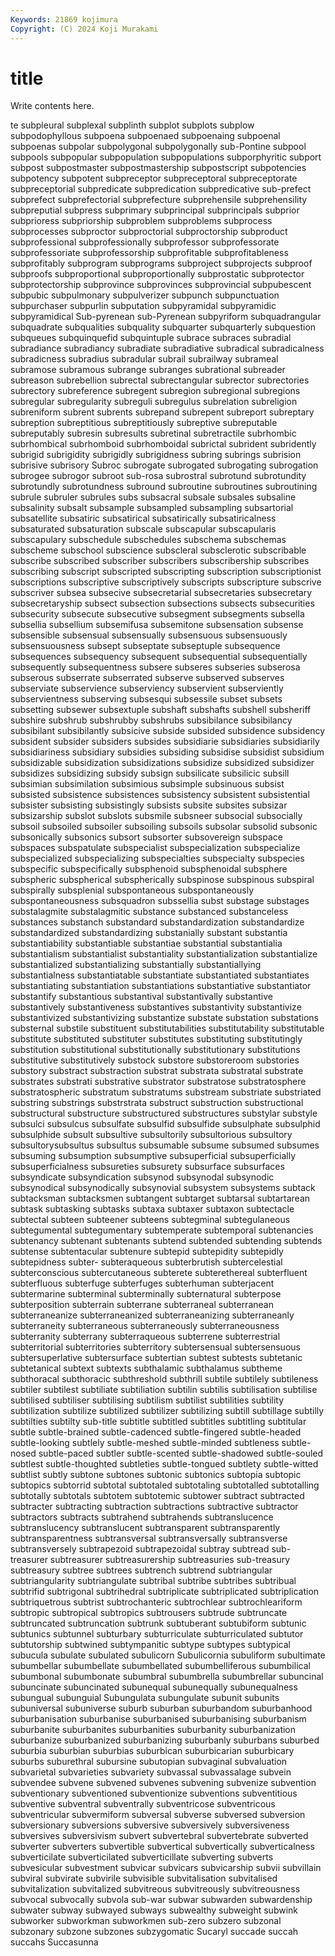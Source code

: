 ```yaml
---
Keywords: 21869 kojimura
Copyright: (C) 2024 Koji Murakami
---
```


# title

Write contents here.



te
subpleural subplexal subplinth subplot subplots subplow subpodophyllous subpoena subpoenaed subpoenaing
subpoenal subpoenas subpolar subpolygonal subpolygonally sub-Pontine subpool subpools subpopular subpopulation
subpopulations subporphyritic subport subpost subpostmaster subpostmastership subpostscript subpotencies subpotency subpotent
subpreceptor subpreceptoral subpreceptorate subpreceptorial subpredicate subpredication subpredicative sub-prefect subprefect subprefectorial
subprefecture subprehensile subprehensility subpreputial subpress subprimary subprincipal subprincipals subprior subprioress
subpriorship subproblem subproblems subprocess subprocesses subproctor subproctorial subproctorship subproduct subprofessional
subprofessionally subprofessor subprofessorate subprofessoriate subprofessorship subprofitable subprofitableness subprofitably subprogram subprograms
subproject subprojects subproof subproofs subproportional subproportionally subprostatic subprotector subprotectorship subprovince
subprovinces subprovincial subpubescent subpubic subpulmonary subpulverizer subpunch subpunctuation subpurchaser subpurlin
subputation subpyramidal subpyramidic subpyramidical Sub-pyrenean sub-Pyrenean subpyriform subquadrangular subquadrate subqualities
subquality subquarter subquarterly subquestion subqueues subquinquefid subquintuple subrace subraces subradial
subradiance subradiancy subradiate subradiative subradical subradicalness subradicness subradius subradular subrail
subrailway subrameal subramose subramous subrange subranges subrational subreader subreason subrebellion
subrectal subrectangular subrector subrectories subrectory subreference subregent subregion subregional subregions
subregular subregularity subreguli subregulus subrelation subreligion subreniform subrent subrents subrepand
subrepent subreport subreptary subreption subreptitious subreptitiously subreptive subreputable subreputably subresin
subresults subretinal subretractile subrhombic subrhombical subrhomboid subrhomboidal subrictal subrident subridently
subrigid subrigidity subrigidly subrigidness subring subrings subrision subrisive subrisory Subroc
subrogate subrogated subrogating subrogation subrogee subrogor subroot sub-rosa subrostral subrotund
subrotundity subrotundly subrotundness subround subroutine subroutines subroutining subrule subruler subrules
subs subsacral subsale subsales subsaline subsalinity subsalt subsample subsampled subsampling
subsartorial subsatellite subsatiric subsatirical subsatirically subsatiricalness subsaturated subsaturation subscale subscapular
subscapularis subscapulary subschedule subschedules subschema subschemas subscheme subschool subscience subscleral
subsclerotic subscribable subscribe subscribed subscriber subscribers subscribership subscribes subscribing subscript
subscripted subscripting subscription subscriptionist subscriptions subscriptive subscriptively subscripts subscripture subscrive
subscriver subsea subsecive subsecretarial subsecretaries subsecretary subsecretaryship subsect subsection subsections
subsects subsecurities subsecurity subsecute subsecutive subsegment subsegments subsella subsellia subsellium
subsemifusa subsemitone subsensation subsense subsensible subsensual subsensually subsensuous subsensuously subsensuousness
subsept subseptate subseptuple subsequence subsequences subsequency subsequent subsequential subsequentially subsequently
subsequentness subsere subseres subseries subserosa subserous subserrate subserrated subserve subserved
subserves subserviate subservience subserviency subservient subserviently subservientness subserving subsesqui subsessile
subset subsets subsetting subsewer subsextuple subshaft subshafts subshell subsheriff subshire
subshrub subshrubby subshrubs subsibilance subsibilancy subsibilant subsibilantly subsicive subside subsided
subsidence subsidency subsident subsider subsiders subsides subsidiarie subsidiaries subsidiarily subsidiariness
subsidiary subsidies subsiding subsidise subsidist subsidium subsidizable subsidization subsidizations subsidize
subsidized subsidizer subsidizes subsidizing subsidy subsign subsilicate subsilicic subsill subsimian
subsimilation subsimious subsimple subsinuous subsist subsisted subsistence subsistences subsistency subsistent
subsistential subsister subsisting subsistingly subsists subsite subsites subsizar subsizarship subslot
subslots subsmile subsneer subsocial subsocially subsoil subsoiled subsoiler subsoiling subsoils
subsolar subsolid subsonic subsonically subsonics subsort subsorter subsovereign subspace subspaces
subspatulate subspecialist subspecialization subspecialize subspecialized subspecializing subspecialties subspecialty subspecies subspecific
subspecifically subsphenoid subsphenoidal subsphere subspheric subspherical subspherically subspinose subspinous subspiral
subspirally subsplenial subspontaneous subspontaneously subspontaneousness subsquadron subssellia subst substage substages
substalagmite substalagmitic substance substanced substanceless substances substanch substandard substandardization substandardize
substandardized substandardizing substanially substant substantia substantiability substantiable substantiae substantial substantialia
substantialism substantialist substantiality substantialization substantialize substantialized substantializing substantially substantiallying substantialness
substantiatable substantiate substantiated substantiates substantiating substantiation substantiations substantiative substantiator substantify
substantious substantival substantivally substantive substantively substantiveness substantives substantivity substantivize substantivized
substantivizing substantize substate substation substations substernal substile substituent substitutabilities substitutability
substitutable substitute substituted substituter substitutes substituting substitutingly substitution substitutional substitutionally
substitutionary substitutions substitutive substitutively substock substore substoreroom substories substory substract
substraction substrat substrata substratal substrate substrates substrati substrative substrator substratose
substratosphere substratospheric substratum substratums substream substriate substriated substring substrings substrstrata
substruct substruction substructional substructural substructure substructured substructures substylar substyle subsulci
subsulcus subsulfate subsulfid subsulfide subsulphate subsulphid subsulphide subsult subsultive subsultorily
subsultorious subsultory subsultorysubsultus subsultus subsumable subsume subsumed subsumes subsuming subsumption
subsumptive subsuperficial subsuperficially subsuperficialness subsureties subsurety subsurface subsurfaces subsyndicate subsyndication
subsynod subsynodal subsynodic subsynodical subsynodically subsynovial subsystem subsystems subtack subtacksman
subtacksmen subtangent subtarget subtarsal subtartarean subtask subtasking subtasks subtaxa subtaxer
subtaxon subtectacle subtectal subteen subteener subteens subtegminal subtegulaneous subtegumental subtegumentary
subtemperate subtemporal subtenancies subtenancy subtenant subtenants subtend subtended subtending subtends
subtense subtentacular subtenure subtepid subtepidity subtepidly subtepidness subter- subteraqueous subterbrutish
subtercelestial subterconscious subtercutaneous subterete subterethereal subterfluent subterfluous subterfuge subterfuges subterhuman
subterjacent subtermarine subterminal subterminally subternatural subterpose subterposition subterrain subterrane subterraneal
subterranean subterraneanize subterraneanized subterraneanizing subterraneanly subterraneity subterraneous subterraneously subterraneousness subterranity
subterrany subterraqueous subterrene subterrestrial subterritorial subterritories subterritory subtersensual subtersensuous subtersuperlative
subtersurface subtertian subtest subtests subtetanic subtetanical subtext subtexts subthalamic subthalamus
subtheme subthoracal subthoracic subthreshold subthrill subtile subtilely subtileness subtiler subtilest
subtiliate subtiliation subtilin subtilis subtilisation subtilise subtilised subtiliser subtilising subtilism
subtilist subtilities subtility subtilization subtilize subtilized subtilizer subtilizing subtill subtillage
subtilly subtilties subtilty sub-title subtitle subtitled subtitles subtitling subtitular subtle
subtle-brained subtle-cadenced subtle-fingered subtle-headed subtle-looking subtlely subtle-meshed subtle-minded subtleness subtle-nosed
subtle-paced subtler subtle-scented subtle-shadowed subtle-souled subtlest subtle-thoughted subtleties subtle-tongued subtlety
subtle-witted subtlist subtly subtone subtones subtonic subtonics subtopia subtopic subtopics
subtorrid subtotal subtotaled subtotaling subtotalled subtotalling subtotally subtotals subtotem subtotemic
subtower subtract subtracted subtracter subtracting subtraction subtractions subtractive subtractor subtractors
subtracts subtrahend subtrahends subtranslucence subtranslucency subtranslucent subtransparent subtransparently subtransparentness subtransversal
subtransversally subtransverse subtransversely subtrapezoid subtrapezoidal subtray subtread sub-treasurer subtreasurer subtreasurership
subtreasuries sub-treasury subtreasury subtree subtrees subtrench subtrend subtriangular subtriangularity subtriangulate
subtribal subtribe subtribes subtribual subtrifid subtrigonal subtrihedral subtriplicate subtriplicated subtriplication
subtriquetrous subtrist subtrochanteric subtrochlear subtrochleariform subtropic subtropical subtropics subtrousers subtrude
subtruncate subtruncated subtruncation subtrunk subtuberant subtubiform subtunic subtunics subtunnel subturbary
subturriculate subturriculated subtutor subtutorship subtwined subtympanitic subtype subtypes subtypical subucula
subulate subulated subulicorn Subulicornia subuliform subultimate subumbellar subumbellate subumbellated subumbelliferous
subumbilical subumbonal subumbonate subumbral subumbrella subumbrellar subuncinal subuncinate subuncinated subunequal
subunequally subunequalness subungual subunguial Subungulata subungulate subunit subunits subuniversal subuniverse
suburb suburban suburbandom suburbanhood suburbanisation suburbanise suburbanised suburbanising suburbanism suburbanite
suburbanites suburbanities suburbanity suburbanization suburbanize suburbanized suburbanizing suburbanly suburbans suburbed
suburbia suburbian suburbias suburbican suburbicarian suburbicary suburbs suburethral subursine subutopian
subvaginal subvaluation subvarietal subvarieties subvariety subvassal subvassalage subvein subvendee subvene
subvened subvenes subvening subvenize subvention subventionary subventioned subventionize subventions subventitious
subventive subventral subventrally subventricose subventricous subventricular subvermiform subversal subverse subversed
subversion subversionary subversions subversive subversively subversiveness subversives subversivism subvert subvertebral
subvertebrate subverted subverter subverters subvertible subvertical subvertically subverticalness subverticilate subverticilated
subverticillate subverting subverts subvesicular subvestment subvicar subvicars subvicarship subvii subvillain
subviral subvirate subvirile subvisible subvitalisation subvitalised subvitalization subvitalized subvitreous subvitreously
subvitreousness subvocal subvocally subvola sub-war subwar subwarden subwardenship subwater subway
subwayed subways subwealthy subweight subwink subworker subworkman subworkmen sub-zero subzero
subzonal subzonary subzone subzones subzygomatic Sucaryl succade succah succahs Succasunna
